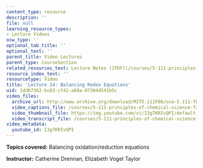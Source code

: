 ```yaml
---
content_type: resource
description: ''
file: null
learning_resource_types:
- Lecture Videos
ocw_type: ''
optional_tab_title: ''
optional_text: ''
parent_title: Video Lectures
parent_type: CourseSection
related_resources_text: Lecture Notes ([PDF](/courses/5-111-principles-of-chemical-science-fall-2008/resources/lecnotes24))
resource_index_text: ''
resourcetype: Video
title: 'Lecture 24: Balancing Redox Equations'
uid: 1ddb7362-bc63-cf42-a68a-07304d541b5c
video_files:
  archive_url: http://www.archive.org/download/MIT5.111F08/ocw-5.111-f08-lec24_300k.mp4
  video_captions_file: /courses/5-111-principles-of-chemical-science-fall-2008/4612f67a88c259729cc6e3ff2904426c_I3g7KRIvQPI.vtt
  video_thumbnail_file: https://img.youtube.com/vi/I3g7KRIvQPI/default.jpg
  video_transcript_file: /courses/5-111-principles-of-chemical-science-fall-2008/5b6cf0bcaeb5fdcbb332a1c7571fe1e3_I3g7KRIvQPI.pdf
video_metadata:
  youtube_id: I3g7KRIvQPI
---
```


**Topics covered:** Balancing oxidation/reduction equations

**Instructor:** Catherine Drennan, Elizabeth Vogel Taylor
